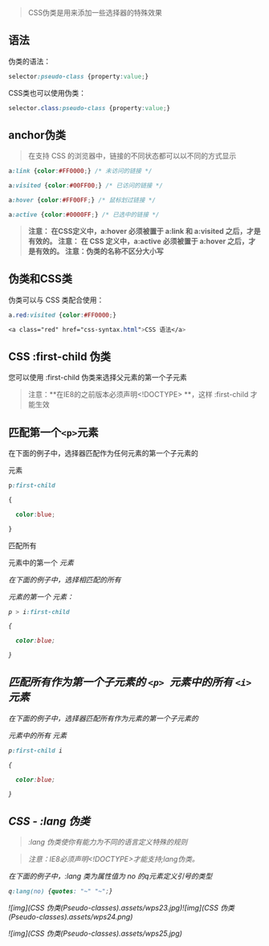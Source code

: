 > CSS伪类是用来添加一些选择器的特殊效果

## 语法

伪类的语法：

```css
selector:pseudo-class {property:value;}
```

CSS类也可以使用伪类：

```css
selector.class:pseudo-class {property:value;}
```

## anchor伪类

> 在支持 CSS 的浏览器中，链接的不同状态都可以以不同的方式显示

```css
a:link {color:#FF0000;} /* 未访问的链接 */

a:visited {color:#00FF00;} /* 已访问的链接 */

a:hover {color:#FF00FF;} /* 鼠标划过链接 */

a:active {color:#0000FF;} /* 已选中的链接 */
```

> **注意： 在CSS定义中，a:hover 必须被置于 a:link 和 a:visited 之后，才是有效的。
> 注意： 在 CSS 定义中，a:active 必须被置于 a:hover 之后，才是有效的。
> 注意：伪类的名称不区分大小写**

## 伪类和CSS类

伪类可以与 CSS 类配合使用：

```css
a.red:visited {color:#FF0000;}

<a class="red" href="css-syntax.html">CSS 语法</a>
```

## CSS :first-child 伪类

您可以使用 :first-child 伪类来选择父元素的第一个子元素

> 注意：**在IE8的之前版本必须声明<!DOCTYPE> **，这样 :first-child 才能生效

## 匹配第一个` <p> `元素

在下面的例子中，选择器匹配作为任何元素的第一个子元素的 <p> 元素

```css
p:first-child

{

  color:blue;

}
```

匹配所有<p> 元素中的第一个 <i> 元素

在下面的例子中，选择相匹配的所有<p>元素的第一个 <i> 元素：

```css
p > i:first-child

{

  color:blue;

}
```

## 匹配所有作为第一个子元素的 `<p> `元素中的所有 `<i> `元素

在下面的例子中，选择器匹配所有作为元素的第一个子元素的 <p> 元素中的所有 <i> 元素

```css
p:first-child i

{

  color:blue;

}
```

## CSS - :lang 伪类

> :lang 伪类使你有能力为不同的语言定义特殊的规则

> 注意：IE8必须声明<!DOCTYPE>才能支持;lang伪类。

在下面的例子中，:lang 类为属性值为 no 的q元素定义引号的类型

```css
q:lang(no) {quotes: "~" "~";}
```

![img](CSS 伪类(Pseudo-classes).assets/wps23.jpg)![img](CSS 伪类(Pseudo-classes).assets/wps24.png) 

![img](CSS 伪类(Pseudo-classes).assets/wps25.jpg)

